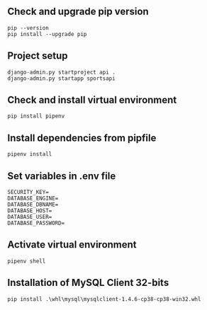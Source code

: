 ## Check and upgrade pip version
```
pip --version
pip install --upgrade pip
```
## Project setup
```
django-admin.py startproject api .
django-admin.py startapp sportsapi
```
## Check and install virtual environment
```
pip install pipenv
```
## Install dependencies from pipfile
```
pipenv install
```
## Set variables in .env file
```
SECURITY_KEY=
DATABASE_ENGINE=
DATABASE_DBNAME=
DATABASE_HOST=
DATABASE_USER=
DATABASE_PASSWORD=
```
## Activate virtual environment
```
pipenv shell
```

## Installation of MySQL Client 32-bits
```
pip install .\whl\mysql\mysqlclient-1.4.6-cp38-cp38-win32.whl
```
